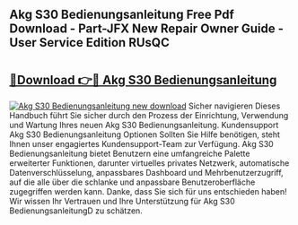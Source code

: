 ## Akg S30 Bedienungsanleitung Free Pdf Download - Part-JFX New Repair Owner Guide - User Service Edition RUsQC

# <h2><a href="http://df4qsmn.blite.top/?on=Akg+S30+Bedienungsanleitung">🔗Download 👉🔴 Akg S30 Bedienungsanleitung</a></h2>

[![Akg S30 Bedienungsanleitung new download](https://i.imgur.com/lujVjoI.png)](http://df4qsmn.blite.top/?on=Akg+S30+Bedienungsanleitung)
Sicher navigieren Dieses Handbuch führt Sie sicher durch den Prozess der Einrichtung, Verwendung und Wartung Ihres neuen Akg S30 Bedienungsanleitung. Kundensupport Akg S30 Bedienungsanleitung Optionen Sollten Sie Hilfe benötigen, steht Ihnen unser engagiertes Kundensupport-Team zur Verfügung. Akg S30 Bedienungsanleitung bietet Benutzern eine umfangreiche Palette erweiterter Funktionen, darunter virtuelles privates Netzwerk, automatische Datenverschlüsselung, anpassbares Dashboard und Mehrbenutzerzugriff, auf die alle über die schlanke und anpassbare Benutzeroberfläche zugegriffen werden kann. Danke, dass Sie sich für uns entschieden haben! Wir wissen Ihr Vertrauen und Ihre Unterstützung für Akg S30 BedienungsanleitungD zu schätzen.
